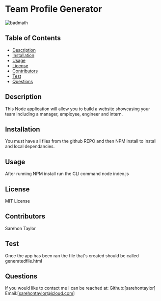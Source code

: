 
# Team Profile Generator
![badmath](https://img.shields.io/github/languages/top/nielsenjared/badmath)
## Table of Contents
* [Description](#description)
* [Installation](#installation)
* [Usage](#usage)
* [License](#license)
* [Contributors](#contributors)
* [Test](#test)
* [Questions](#questions)
## Description
This Node application will allow you to build a website showcasing your team including a manager, employee, engineer and intern.
## Installation
You must have all files from the github REPO and then NPM install to install and local dependancies.
## Usage
After running NPM install run the CLI command node index.js
## License
MIT License
## Contributors
Sarehon Taylor
## Test
Once the app has been ran the file that's created should be called generatedfile.html
## Questions
If you would like to contact me I can be reached at:
Github:[sarehontaylor]
Email:[sarehontaylor@icloud.com]
